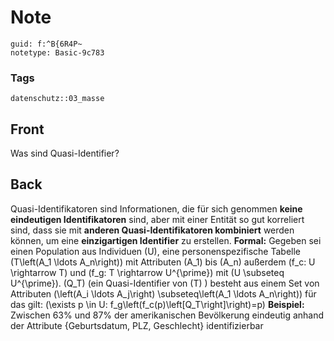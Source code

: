 # Note
```
guid: f:^B{6R4P~
notetype: Basic-9c783
```

### Tags
```
datenschutz::03_masse
```

## Front
Was sind Quasi-Identifier?

## Back
Quasi-Identifikatoren sind Informationen, die für sich genommen
<b>keine eindeutigen Identifikatoren</b> sind, aber mit einer
Entität so gut korreliert sind, dass sie mit <b>anderen
Quasi-Identifikatoren kombiniert</b> werden können, um eine
<b>einzigartigen Identifier</b> zu erstellen. <b>Formal:</b>
Gegeben sei einen Population aus Individuen \(U\), eine
personenspezifische Tabelle \(T\left(A_1 \ldots A_n\right)\) mit
Attributen \(A_1\) bis \(A_n\) außerdem \(f_c: U \rightarrow T\)
und \(f_g: T \rightarrow U^{\prime}\) mit \(U \subseteq
U^{\prime}\). \(Q_T\) (ein Quasi-Identifier von \(T\) ) besteht aus
einem Set von Attributen \(\left(A_i \ldots A_j\right)
\subseteq\left(A_1 \ldots A_n\right)\) für das gilt: \(\exists p
\in U: f_g\left(f_c(p)\left[Q_T\right]\right)=p\) <b>Beispiel:</b>
Zwischen 63% und 87% der amerikanischen Bevölkerung eindeutig
anhand der Attribute {Geburtsdatum, PLZ, Geschlecht}
identifizierbar
